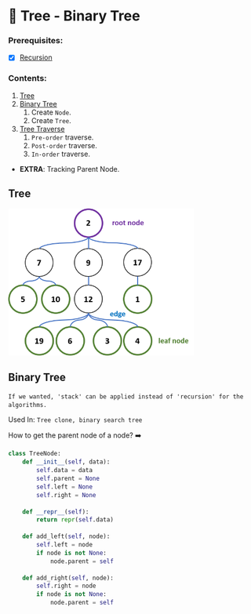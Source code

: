 # 🌳 Tree - Binary Tree

### Prerequisites:

* [X]  [Recursion](../(4)%20Recursion)

### Contents:

1. [Tree](#tree)
2. [Binary Tree](#binary-tree)
   1. Create `Node`.
   2. Create `Tree`.
3. [Tree Traverse]()
   1. `Pre-order` traverse.
   2. `Post-order` traverse.
   3. `In-order` traverse.

* **EXTRA**: Tracking Parent Node.

## Tree
<img height="300em" src="../assets/(5) Tree/tree.png" alt="">

## Binary Tree




`If we wanted, 'stack' can be applied instead of 'recursion' for the algorithms.`

Used In: `Tree clone, binary search tree`

How to get the parent node of a node?
➡️

```python
class TreeNode:
    def __init__(self, data):
        self.data = data
        self.parent = None
        self.left = None
        self.right = None
  
    def __repr__(self):
        return repr(self.data)

    def add_left(self, node):
        self.left = node
        if node is not None:
            node.parent = self

    def add_right(self, node):
        self.right = node
        if node is not None:
            node.parent = self
```
